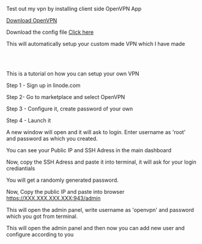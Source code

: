Test out my vpn by installing client side OpenVPN App 

<a href = "https://openvpn.net/community-downloads/">Download OpenVPN</a> 

Download the config file <a href = "https://github.com/arifansari10027/privateVPN/blob/1a4e1426c4caf1a88c76beeef9ad3e87650d50dd/profile-userlocked-test.ovpn">Click here</a>

This will automatically setup your custom made VPN which I have made 


<br><br>







This is a tutorial on how you can setup your own VPN


Step 1 - Sign up in linode.com 

Step 2- Go to marketplace and select OpenVPN

Step 3 - Configure it, create password of your own

Step 4 - Launch it

A new window will open and it will ask to login. Enter username as 'root' and password as which you created.

You can see your Public IP and SSH Adress in the main dashboard

Now, copy the SSH Adress and paste it into terminal, it will ask for your login crediantials

You will get a randomly generated password.

Now, Copy the public IP and paste into browser https://XXX.XXX.XXX.XXX:943/admin

This will open the admin panel, write username as 'openvpn' and password which you got from terminal.

This will open the admin panel and then now you can add new user and configure according to you
